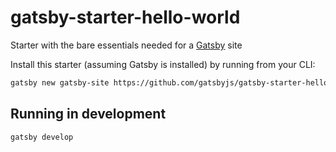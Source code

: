 # gatsby-starter-hello-world

Starter with the bare essentials needed for a [Gatsby](https://www.gatsbyjs.org/) site

Install this starter (assuming Gatsby is installed) by running from your CLI:

```bash
gatsby new gatsby-site https://github.com/gatsbyjs/gatsby-starter-hello-world
```

## Running in development

`gatsby develop`
